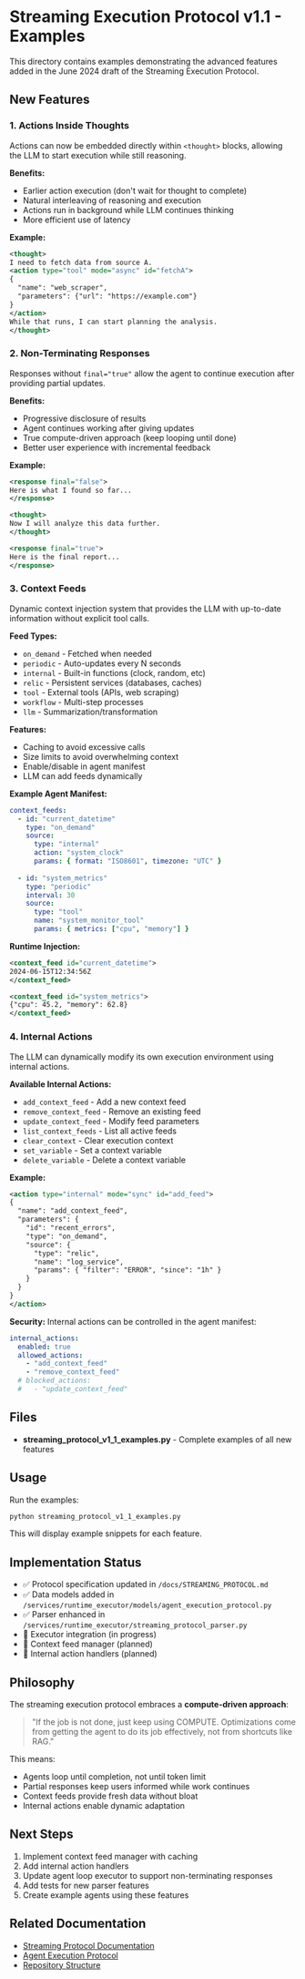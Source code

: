 # Streaming Execution Protocol v1.1 - Examples

This directory contains examples demonstrating the advanced features added in the June 2024 draft of the Streaming Execution Protocol.

## New Features

### 1. Actions Inside Thoughts

Actions can now be embedded directly within `<thought>` blocks, allowing the LLM to start execution while still reasoning.

**Benefits:**
- Earlier action execution (don't wait for thought to complete)
- Natural interleaving of reasoning and execution
- Actions run in background while LLM continues thinking
- More efficient use of latency

**Example:**
```xml
<thought>
I need to fetch data from source A.
<action type="tool" mode="async" id="fetchA"> 
{
  "name": "web_scraper",
  "parameters": {"url": "https://example.com"}
}
</action>
While that runs, I can start planning the analysis.
</thought>
```

### 2. Non-Terminating Responses

Responses without `final="true"` allow the agent to continue execution after providing partial updates.

**Benefits:**
- Progressive disclosure of results
- Agent continues working after giving updates
- True compute-driven approach (keep looping until done)
- Better user experience with incremental feedback

**Example:**
```xml
<response final="false">
Here is what I found so far...
</response>

<thought>
Now I will analyze this data further.
</thought>

<response final="true">
Here is the final report...
</response>
```

### 3. Context Feeds

Dynamic context injection system that provides the LLM with up-to-date information without explicit tool calls.

**Feed Types:**
- `on_demand` - Fetched when needed
- `periodic` - Auto-updates every N seconds
- `internal` - Built-in functions (clock, random, etc)
- `relic` - Persistent services (databases, caches)
- `tool` - External tools (APIs, web scraping)
- `workflow` - Multi-step processes
- `llm` - Summarization/transformation

**Features:**
- Caching to avoid excessive calls
- Size limits to avoid overwhelming context
- Enable/disable in agent manifest
- LLM can add feeds dynamically

**Example Agent Manifest:**
```yaml
context_feeds:
  - id: "current_datetime"
    type: "on_demand"
    source:
      type: "internal"
      action: "system_clock"
      params: { format: "ISO8601", timezone: "UTC" }
      
  - id: "system_metrics"
    type: "periodic"
    interval: 30
    source:
      type: "tool"
      name: "system_monitor_tool"
      params: { metrics: ["cpu", "memory"] }
```

**Runtime Injection:**
```xml
<context_feed id="current_datetime">
2024-06-15T12:34:56Z
</context_feed>

<context_feed id="system_metrics">
{"cpu": 45.2, "memory": 62.8}
</context_feed>
```

### 4. Internal Actions

The LLM can dynamically modify its own execution environment using internal actions.

**Available Internal Actions:**
- `add_context_feed` - Add a new context feed
- `remove_context_feed` - Remove an existing feed
- `update_context_feed` - Modify feed parameters
- `list_context_feeds` - List all active feeds
- `clear_context` - Clear execution context
- `set_variable` - Set a context variable
- `delete_variable` - Delete a context variable

**Example:**
```xml
<action type="internal" mode="sync" id="add_feed">
{
  "name": "add_context_feed",
  "parameters": {
    "id": "recent_errors",
    "type": "on_demand",
    "source": {
      "type": "relic",
      "name": "log_service",
      "params": { "filter": "ERROR", "since": "1h" }
    }
  }
}
</action>
```

**Security:**
Internal actions can be controlled in the agent manifest:
```yaml
internal_actions:
  enabled: true
  allowed_actions:
    - "add_context_feed"
    - "remove_context_feed"
  # blocked_actions:
  #   - "update_context_feed"
```

## Files

- **streaming_protocol_v1_1_examples.py** - Complete examples of all new features

## Usage

Run the examples:
```bash
python streaming_protocol_v1_1_examples.py
```

This will display example snippets for each feature.

## Implementation Status

- ✅ Protocol specification updated in `/docs/STREAMING_PROTOCOL.md`
- ✅ Data models added in `/services/runtime_executor/models/agent_execution_protocol.py`
- ✅ Parser enhanced in `/services/runtime_executor/streaming_protocol_parser.py`
- 🚧 Executor integration (in progress)
- 🚧 Context feed manager (planned)
- 🚧 Internal action handlers (planned)

## Philosophy

The streaming execution protocol embraces a **compute-driven approach**:

> "If the job is not done, just keep using COMPUTE. Optimizations come from 
> getting the agent to do its job effectively, not from shortcuts like RAG."

This means:
- Agents loop until completion, not until token limit
- Partial responses keep users informed while work continues
- Context feeds provide fresh data without bloat
- Internal actions enable dynamic adaptation

## Next Steps

1. Implement context feed manager with caching
2. Add internal action handlers
3. Update agent loop executor to support non-terminating responses
4. Add tests for new parser features
5. Create example agents using these features

## Related Documentation

- [Streaming Protocol Documentation](/docs/STREAMING_PROTOCOL.md)
- [Agent Execution Protocol](/docs/AGENT_EXECUTION_PROTOCOL.md)
- [Repository Structure](/docs/REPOSITORY_STRUCTURE.md)
